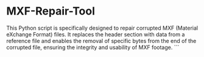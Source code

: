 # MXF-Repair-Tool
This Python script is specifically designed to repair corrupted MXF (Material eXchange Format) files. It replaces the header section with data from a reference file and enables the removal of specific bytes from the end of the corrupted file, ensuring the integrity and usability of MXF footage. ```
